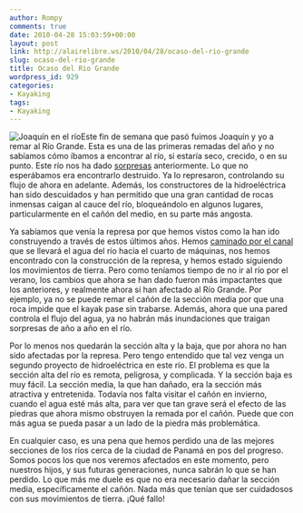 ```yaml
---
author: Rompy
comments: true
date: 2010-04-28 15:03:59+00:00
layout: post
link: http://alairelibre.ws/2010/04/28/ocaso-del-rio-grande
slug: ocaso-del-rio-grande
title: Ocaso del Rio Grande
wordpress_id: 929
categories:
- Kayaking
tags:
- Kayaking
---
```


![Joaquín en el río](http://alairelibre.ws/wp-content/uploads/2010/04/28215_414118371638_509096638_5063342_4007633_n-e12724671839002.jpg)Este fin de semana que pasó fuimos Joaquín y yo a remar al Río Grande. Esta es una de las primeras remadas del año y no sabíamos cómo íbamos a encontrar al río, si estaría seco, crecido, o en su punto. Este río nos ha dado [sorpresas](http://alairelibre.ws/2009/03/17/sorpresa-grande) anteriormente. Lo que no esperábamos era encontrarlo destruido. Ya lo represaron, controlando su flujo de ahora en adelante. Además, los constructores de la hidroeléctrica han sido descuidados y han permitido que una gran cantidad de rocas inmensas caigan al cauce del río, bloqueándolo en algunos lugares, particularmente en el cañón del medio, en su parte más angosta.





Ya sabíamos que venía la represa por que hemos vistos como la han ido construyendo a través de estos últimos años. Hemos [caminado por el canal](http://alairelibre.ws/gallery/v/piedra-amarilla/P7112590.JPG.html) que se llevará el agua del río hacia el cuarto de máquinas, nos hemos encontrado con la construcción de la represa, y hemos estado siguiendo los movimientos de tierra. Pero como teníamos tiempo de no ir al río por el verano, los cambios que ahora se han dado fueron más impactantes que los anteriores, y realmente ahora sí han afectado al Río Grande. Por ejemplo, ya no se puede remar el cañón de la sección media por que una roca impide que el kayak pase sin trabarse. Además, ahora que una pared controla el flujo del agua, ya no habrán más inundaciones que traigan sorpresas de año a año en el río.





Por lo menos nos quedarán la sección alta y la baja, que por ahora no han sido afectadas por la represa. Pero tengo entendido que tal vez venga un segundo proyecto de hidroeléctrica en este río. El problema es que la sección alta del río es remota, peligrosa, y complicada. Y la sección baja es muy fácil. La sección media, la que han dañado, era la sección más atractiva y entretenida. Todavía nos falta visitar el cañón en invierno, cuando el agua esté más alta, para ver que tan grave será el efecto de las piedras que ahora mismo obstruyen la remada por el cañón. Puede que con más agua se pueda pasar a un lado de la piedra más problemática.





En cualquier caso, es una pena que hemos perdido una de las mejores secciones de los ríos cerca de la ciudad de Panamá en pos del progreso. Somos pocos los que nos veremos afectados en este momento, pero nuestros hijos, y sus futuras generaciones, nunca sabrán lo que se han perdido. Lo que más me duele es que no era necesario dañar la sección media, específicamente el cañón. Nada más que tenían que ser cuidadosos con sus movimientos de tierra. ¡Qué fallo!
